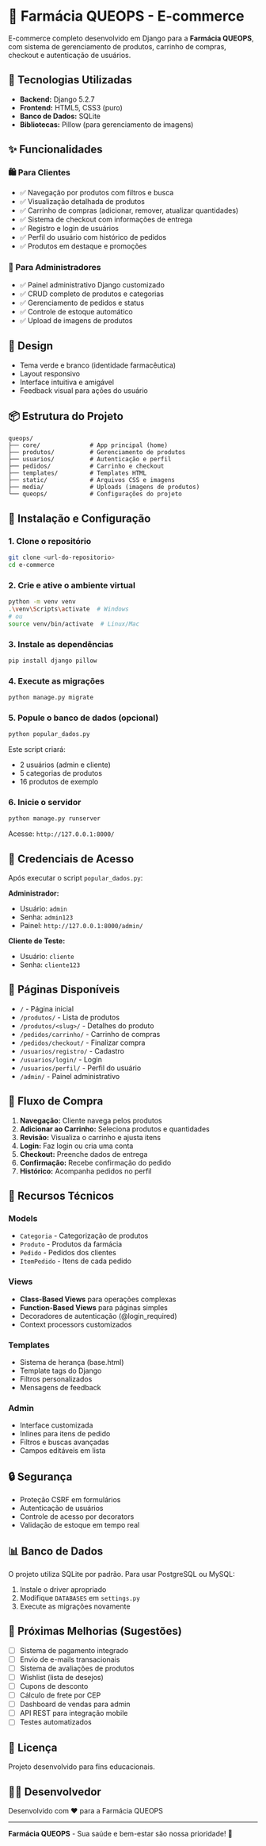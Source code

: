 # 🏥 Farmácia QUEOPS - E-commerce

E-commerce completo desenvolvido em Django para a **Farmácia QUEOPS**, com sistema de gerenciamento de produtos, carrinho de compras, checkout e autenticação de usuários.

## 🚀 Tecnologias Utilizadas

- **Backend:** Django 5.2.7
- **Frontend:** HTML5, CSS3 (puro)
- **Banco de Dados:** SQLite
- **Bibliotecas:** Pillow (para gerenciamento de imagens)

## ✨ Funcionalidades

### 🛍️ Para Clientes
- ✅ Navegação por produtos com filtros e busca
- ✅ Visualização detalhada de produtos
- ✅ Carrinho de compras (adicionar, remover, atualizar quantidades)
- ✅ Sistema de checkout com informações de entrega
- ✅ Registro e login de usuários
- ✅ Perfil do usuário com histórico de pedidos
- ✅ Produtos em destaque e promoções

### 🔧 Para Administradores
- ✅ Painel administrativo Django customizado
- ✅ CRUD completo de produtos e categorias
- ✅ Gerenciamento de pedidos e status
- ✅ Controle de estoque automático
- ✅ Upload de imagens de produtos

## 🎨 Design

- Tema verde e branco (identidade farmacêutica)
- Layout responsivo
- Interface intuitiva e amigável
- Feedback visual para ações do usuário

## 📦 Estrutura do Projeto

```
queops/
├── core/              # App principal (home)
├── produtos/          # Gerenciamento de produtos
├── usuarios/          # Autenticação e perfil
├── pedidos/           # Carrinho e checkout
├── templates/         # Templates HTML
├── static/            # Arquivos CSS e imagens
├── media/             # Uploads (imagens de produtos)
└── queops/            # Configurações do projeto
```

## 🔧 Instalação e Configuração

### 1. Clone o repositório
```bash
git clone <url-do-repositorio>
cd e-commerce
```

### 2. Crie e ative o ambiente virtual
```bash
python -m venv venv
.\venv\Scripts\activate  # Windows
# ou
source venv/bin/activate  # Linux/Mac
```

### 3. Instale as dependências
```bash
pip install django pillow
```

### 4. Execute as migrações
```bash
python manage.py migrate
```

### 5. Popule o banco de dados (opcional)
```bash
python popular_dados.py
```

Este script criará:
- 2 usuários (admin e cliente)
- 5 categorias de produtos
- 16 produtos de exemplo

### 6. Inicie o servidor
```bash
python manage.py runserver
```

Acesse: `http://127.0.0.1:8000/`

## 🔐 Credenciais de Acesso

Após executar o script `popular_dados.py`:

**Administrador:**
- Usuário: `admin`
- Senha: `admin123`
- Painel: `http://127.0.0.1:8000/admin/`

**Cliente de Teste:**
- Usuário: `cliente`
- Senha: `cliente123`

## 📱 Páginas Disponíveis

- `/` - Página inicial
- `/produtos/` - Lista de produtos
- `/produtos/<slug>/` - Detalhes do produto
- `/pedidos/carrinho/` - Carrinho de compras
- `/pedidos/checkout/` - Finalizar compra
- `/usuarios/registro/` - Cadastro
- `/usuarios/login/` - Login
- `/usuarios/perfil/` - Perfil do usuário
- `/admin/` - Painel administrativo

## 🛒 Fluxo de Compra

1. **Navegação:** Cliente navega pelos produtos
2. **Adicionar ao Carrinho:** Seleciona produtos e quantidades
3. **Revisão:** Visualiza o carrinho e ajusta itens
4. **Login:** Faz login ou cria uma conta
5. **Checkout:** Preenche dados de entrega
6. **Confirmação:** Recebe confirmação do pedido
7. **Histórico:** Acompanha pedidos no perfil

## 🎯 Recursos Técnicos

### Models
- `Categoria` - Categorização de produtos
- `Produto` - Produtos da farmácia
- `Pedido` - Pedidos dos clientes
- `ItemPedido` - Itens de cada pedido

### Views
- **Class-Based Views** para operações complexas
- **Function-Based Views** para páginas simples
- Decoradores de autenticação (@login_required)
- Context processors customizados

### Templates
- Sistema de herança (base.html)
- Template tags do Django
- Filtros personalizados
- Mensagens de feedback

### Admin
- Interface customizada
- Inlines para itens de pedido
- Filtros e buscas avançadas
- Campos editáveis em lista

## 🔒 Segurança

- Proteção CSRF em formulários
- Autenticação de usuários
- Controle de acesso por decorators
- Validação de estoque em tempo real

## 📊 Banco de Dados

O projeto utiliza SQLite por padrão. Para usar PostgreSQL ou MySQL:

1. Instale o driver apropriado
2. Modifique `DATABASES` em `settings.py`
3. Execute as migrações novamente

## 🚧 Próximas Melhorias (Sugestões)

- [ ] Sistema de pagamento integrado
- [ ] Envio de e-mails transacionais
- [ ] Sistema de avaliações de produtos
- [ ] Wishlist (lista de desejos)
- [ ] Cupons de desconto
- [ ] Cálculo de frete por CEP
- [ ] Dashboard de vendas para admin
- [ ] API REST para integração mobile
- [ ] Testes automatizados

## 📝 Licença

Projeto desenvolvido para fins educacionais.

## 👨‍💻 Desenvolvedor

Desenvolvido com ❤️ para a Farmácia QUEOPS

---

**Farmácia QUEOPS** - Sua saúde e bem-estar são nossa prioridade! 🏥
